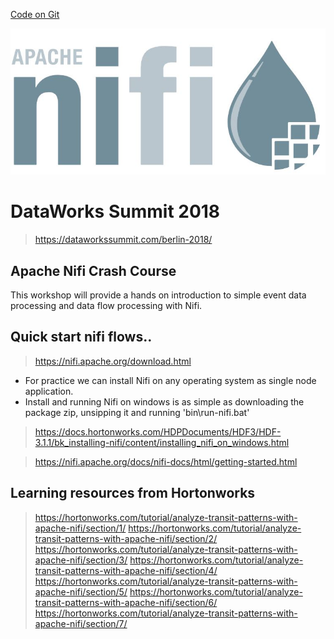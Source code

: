 [Code on Git](https://github.com/vivek-bombatkar/DataWorksSummit2018_Apache_Nifi)




![Logo of the project](https://github.com/vivek-bombatkar/DataWorksSummit2018_Apache_Nifi/blob/master/nifi.JPG)

# DataWorks Summit 2018
> https://dataworkssummit.com/berlin-2018/


## Apache Nifi Crash Course
This workshop will provide a hands on introduction to simple event data processing and data flow processing with Nifi.

## Quick start nifi flows..

> https://nifi.apache.org/download.html

- For practice we can install Nifi on any operating system as single node application. 
- Install and running Nifi on windows is as simple as downloading the package zip, unsipping it and running  'bin\run-nifi.bat'

> https://docs.hortonworks.com/HDPDocuments/HDF3/HDF-3.1.1/bk_installing-nifi/content/installing_nifi_on_windows.html

> https://nifi.apache.org/docs/nifi-docs/html/getting-started.html


## Learning resources from Hortonworks

> https://hortonworks.com/tutorial/analyze-transit-patterns-with-apache-nifi/section/1/
> https://hortonworks.com/tutorial/analyze-transit-patterns-with-apache-nifi/section/2/
> https://hortonworks.com/tutorial/analyze-transit-patterns-with-apache-nifi/section/3/
> https://hortonworks.com/tutorial/analyze-transit-patterns-with-apache-nifi/section/4/
> https://hortonworks.com/tutorial/analyze-transit-patterns-with-apache-nifi/section/5/
> https://hortonworks.com/tutorial/analyze-transit-patterns-with-apache-nifi/section/6/
> https://hortonworks.com/tutorial/analyze-transit-patterns-with-apache-nifi/section/7/


